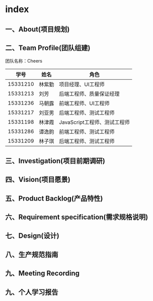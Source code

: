 # index
## 一、About(项目规划)

## 二、Team Profile(团队组建)
团队名称：Cheers

学号|姓名|角色|
----|----|----|
15331210  |林紫勤  |项目经理、UI工程师
15331213  |刘芳  |后端工程师、质量保证经理
15331236  |马朝露  |前端工程师、UI工程师
15331217  |刘亚男  |后端工程师、测试工程师
15331198  |林津霞  |JavaScript工程师、测试工程师
15331286  |谭逸韵  |前端工程师、测试工程师
15331209  |林子琪  |后端工程师、测试工程师

## 三、Investigation(项目前期调研)
## 四、Vision(项目愿景)
## 五、Product Backlog(产品特性)
## 六、Requirement specification(需求规格说明)
## 七、Design(设计)
## 八、生产规范指南
## 九、Meeting Recording
## 九、个人学习报告


